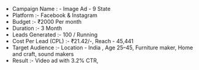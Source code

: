 - Campaign Name : - Image Ad - 9 State
- Platform :- Facebook & Instagram
- Budget :- ₹2000 Per month
- Duration :- 3 Month
- Leads Generated :- 100 / Running
- Cost Per Lead (CPL) :- ₹21.42/-, Reach - 45,441
- Target Audience :- Location - India , Age 25–45, Furniture maker, Home and craft, sound makers
- Result :- Video ad with 3.2% CTR,
